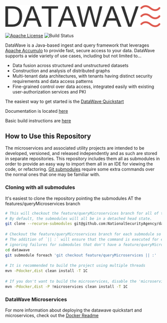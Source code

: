 <p align="center">
   <img src="datawave-readme.png" />
</p>

[![Apache License][li]][ll] ![Build Status](https://github.com/NationalSecurityAgency/datawave/workflows/Tests/badge.svg)

DataWave is a Java-based ingest and query framework that leverages [Apache Accumulo](http://accumulo.apache.org/) to provide fast, secure access to your data. DataWave supports a wide variety of use cases, including but not limited to...

* Data fusion across structured and unstructured datasets
* Construction and analysis of distributed graphs
* Multi-tenant data architectures, with tenants having distinct security requirements and data access patterns
* Fine-grained control over data access, integrated easily with existing user-authorization services and PKI

The easiest way to get started is the [DataWave Quickstart](https://code.nsa.gov/datawave/docs/quickstart)

Documentation is located [here](https://code.nsa.gov/datawave/docs/)

Basic build instructions are [here](BUILDME.md)

## How to Use this Repository

The microservices and associated utility projects are intended to be
developed, versioned, and released independently and as such are stored
in separate repositories. This repository includes them all as submodules
in order to provide an easy way to import them all in an IDE for viewing
the code, or refactoring. [Git submodules](https://git-scm.com/book/en/v2/Git-Tools-Submodules)
require some extra commands over the normal ones that one may be familiar
with.

### Cloning with all submodules
It's easiest to clone the repository pointing the submodules AT the features/queryMicroservices branch
```bash
# This will checkout the feature/queryMicroservices branch for all of the submodules.
# By default, the submodules will all be in a detached head state.
git clone --recurse-submodules git@github.com:NationalSecurityAgency/datawave.git --branch feature/queryMicroservices

# Checkout the feature/queryMicroservices branch for each submodule so that we are no longer in a detached head state.
# The addition of `|| :` will ensure that the command is executed for each submodule, 
# ignoring failures for submodules that don't have a feature/queryMicroservices branch.
cd datawave
git submodule foreach 'git checkout feature/queryMicroservices || :'

# It is recommended to build the project using multiple threads
mvn -Pdocker,dist clean install -T 1C

# If you don't want to build the microservices, disable the 'microservices' profile
mvn -Pdocker,dist -P !microservices clean install -T 1C
```

### DataWave Microservices

For more information about deploying the datawave quickstart and microservices, check out the [Docker Readme](docker/README.md#usage)

[li]: http://img.shields.io/badge/license-ASL-blue.svg
[ll]: https://www.apache.org/licenses/LICENSE-2.0

